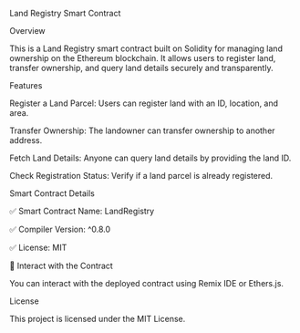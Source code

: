 Land Registry Smart Contract

Overview

This is a Land Registry smart contract built on Solidity for managing land ownership on the Ethereum blockchain. It allows users to register land, transfer ownership, and query land details securely and transparently.

Features

Register a Land Parcel: Users can register land with an ID, location, and area.

Transfer Ownership: The landowner can transfer ownership to another address.

Fetch Land Details: Anyone can query land details by providing the land ID.

Check Registration Status: Verify if a land parcel is already registered.

Smart Contract Details

✅ Smart Contract Name: LandRegistry

✅ Compiler Version: ^0.8.0

✅ License: MIT

⿤ Interact with the Contract

You can interact with the deployed contract using Remix IDE or Ethers.js.

License

This project is licensed under the MIT License.
